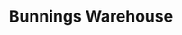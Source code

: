 ---
title: "Bunnings Warehouse"
url: /melbourne/bunnings-warehouse-ballarat-road/
shop: doityourself
---